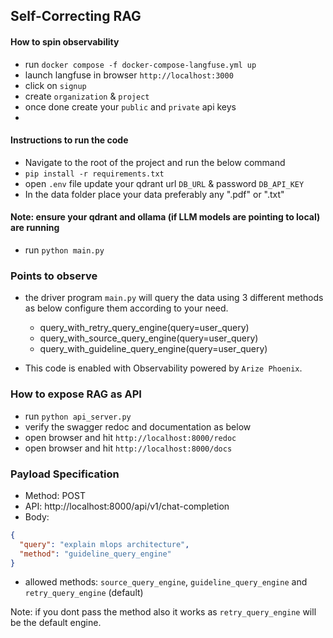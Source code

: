 ## Self-Correcting RAG
#### How to spin observability
- run `docker compose -f docker-compose-langfuse.yml up`
- launch langfuse in browser `http://localhost:3000`
- click on `signup`
- create `organization` & `project`
- once done create your `public` and `private` api keys
- 
#### Instructions to run the code
- Navigate to the root of the project and run the below command
- `pip install -r requirements.txt`
- open `.env` file update your qdrant url `DB_URL` & password `DB_API_KEY`
- In the data folder place your data preferably any ".pdf" or ".txt"
#### Note: ensure your qdrant and ollama (if LLM models are pointing to local) are running
- run `python main.py`

### Points to observe
- the driver program `main.py` will query the data using 3 different methods as below configure them according to your need.

    - query_with_retry_query_engine(query=user_query)
    - query_with_source_query_engine(query=user_query)
    - query_with_guideline_query_engine(query=user_query)

- This code is enabled with Observability powered by `Arize Phoenix`.

### How to expose RAG as API
- run `python api_server.py`
- verify the swagger redoc and documentation as below
- open browser and hit `http://localhost:8000/redoc`
- open browser and hit `http://localhost:8000/docs`

### Payload Specification

- Method: POST
- API: http://localhost:8000/api/v1/chat-completion
- Body:
```json
{
  "query": "explain mlops architecture",
  "method": "guideline_query_engine"
}
```
- allowed methods: `source_query_engine`, `guideline_query_engine` and `retry_query_engine` (default)

Note: if you dont pass the method also it works as `retry_query_engine` will be the default engine.